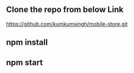 ## Clone the repo from below Link 
https://github.com/kumkumsingh/mobile-store.git
 
## npm install 
## npm start 

